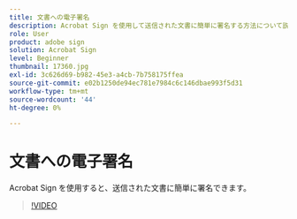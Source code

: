 ```yaml
---
title: 文書への電子署名
description: Acrobat Sign を使用して送信された文書に簡単に署名する方法について説明します
role: User
product: adobe sign
solution: Acrobat Sign
level: Beginner
thumbnail: 17360.jpg
exl-id: 3c626d69-b982-45e3-a4cb-7b758175ffea
source-git-commit: e02b1250de94ec781e7984c6c146dbae993f5d31
workflow-type: tm+mt
source-wordcount: '44'
ht-degree: 0%

---
```


# 文書への電子署名

Acrobat Sign を使用すると、送信された文書に簡単に署名できます。

>[!VIDEO](https://video.tv.adobe.com/v/17360?hidetitle=true)
